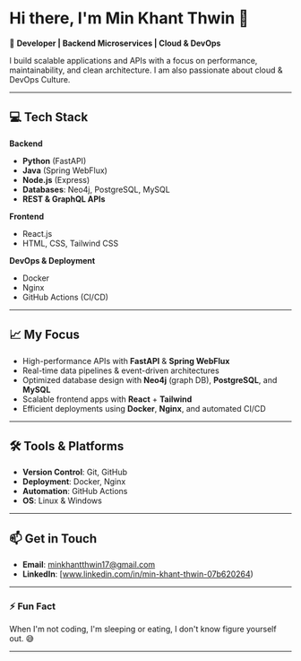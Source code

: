 # Hi there, I'm Min Khant Thwin 👋

🚀 **Developer | Backend Microservices | Cloud & DevOps**

I build scalable applications and APIs with a focus on performance, maintainability, and clean architecture. I am also passionate about cloud & DevOps Culture.

---

## 💻 Tech Stack

**Backend**
- **Python** (FastAPI)
- **Java** (Spring WebFlux)
- **Node.js** (Express)
- **Databases**: Neo4j, PostgreSQL, MySQL
- **REST & GraphQL APIs**

**Frontend**
- React.js
- HTML, CSS, Tailwind CSS

**DevOps & Deployment**
- Docker
- Nginx
- GitHub Actions (CI/CD)

---

## 📈 My Focus
- High-performance APIs with **FastAPI** & **Spring WebFlux**
- Real-time data pipelines & event-driven architectures
- Optimized database design with **Neo4j** (graph DB), **PostgreSQL**, and **MySQL**
- Scalable frontend apps with **React** + **Tailwind**
- Efficient deployments using **Docker**, **Nginx**, and automated CI/CD

---

## 🛠️ Tools & Platforms
- **Version Control**: Git, GitHub
- **Deployment**: Docker, Nginx
- **Automation**: GitHub Actions
- **OS**: Linux & Windows

---

## 📫 Get in Touch
- **Email**: minkhantthwin17@gmail.com  
- **LinkedIn**: [www.linkedin.com/in/min-khant-thwin-07b620264)  


---

### ⚡ Fun Fact
When I'm not coding, I'm sleeping or eating, I don't know figure yourself out. 😅

---
